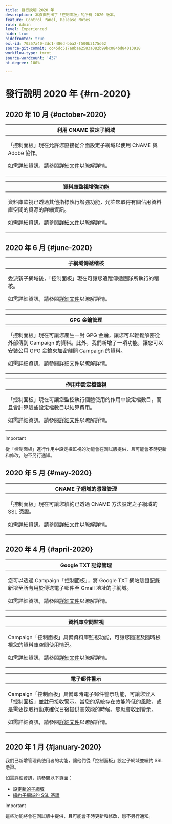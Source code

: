 ```yaml
---
title: 發行說明 2020 年
description: 本頁面列出了「控制面板」的所有 2020 版本。
feature: Control Panel, Release Notes
role: Admin
level: Experienced
hide: true
hidefromtoc: true
exl-id: 70357a40-3dc1-486d-bba2-f500b3175d62
source-git-commit: cc45dc517a8baa2583a082b99bc084bd84013918
workflow-type: tm+mt
source-wordcount: '437'
ht-degree: 100%

---
```


# 發行說明 2020 年 {#rn-2020}

## 2020 年 10 月 {#october-2020}

<table>
<thead>
<tr>
<th><strong>利用 CNAME 設定子網域</strong><br/></th>
</tr>
</thead>
<tbody>
<tr>
<td>
<p>「控制面板」現在允許您直接從介面設定子網域以使用 CNAME 與 Adobe 協作。</p><p>如需詳細資訊，請參閱<a href="../subdomains-certificates/using/setting-up-new-subdomain.md">詳細文件</a>以瞭解詳情。</p>
</td>
</tr>
</tbody>
</table>

<table>
<thead>
<tr>
<th><strong>資料庫監視增強功能</strong><br/></th>
</tr>
</thead>
<tbody>
<tr>
<td>
<p>資料庫監視已透過其他指標執行增強功能，允許您取得有關佔用資料庫空間的資源的詳細資訊。</p><p>如需詳細資訊，請參閱<a href="../performance-monitoring/using/database-monitoring.md">詳細文件</a>以瞭解詳情。</p>
</td>
</tr>
</tbody>
</table>

## 2020 年 6 月 {#june-2020}

<table>
<thead>
<tr>
<th><strong>子網域傳遞稽核</strong><br/></th>
</tr>
</thead>
<tbody>
<tr>
<td>
<p>委派新子網域後，「控制面板」現在可讓您追蹤傳遞團隊所執行的稽核。</p><p>如需詳細資訊，請參閱<a href="../subdomains-certificates/using/setting-up-new-subdomain.md">詳細文件</a>以瞭解詳情。</p>
</td>
</tr>
</tbody>
</table>

<table>
<thead>
<tr>
<th><strong>GPG 金鑰管理</strong><br/></th>
</tr>
</thead>
<tbody>
<tr>
<td>
<p>「控制面板」現在可讓您產生一對 GPG 金鑰，讓您可以輕鬆解密從外部傳到 Campaign 的資料。此外，我們新增了一項功能，讓您可以安裝公用 GPG 金鑰來加密離開 Campaign 的資料。</p><p>如需詳細資訊，請參閱<a href="../instances-settings/using/gpg-keys-management.md">詳細文件</a>以瞭解詳情。</p>
</td>
</tr>
</tbody>
</table>

<table>
<thead>
<tr>
<th><strong>作用中設定檔監視</strong><br/></th>
</tr>
</thead>
<tbody>
<tr>
<td>
<p>「控制面板」現在可讓您監控執行個體使用的作用中設定檔數目，而且會計算這些設定檔數目以結算費用。</p><p>如需詳細資訊，請參閱<a href="../performance-monitoring/using/active-profiles-monitoring.md">詳細文件</a>以瞭解詳情。</p>
</td>
</tr>
</tbody>
</table>

>[!IMPORTANT]
>
>從「控制面板」進行作用中設定檔監視的功能會在測試版提供，且可能會不時更新和修改，恕不另行通知。

## 2020 年 5 月 {#may-2020}

<table>
<thead>
<tr>
<th><strong>CNAME 子網域的憑證管理</strong><br/></th>
</tr>
</thead>
<tbody>
<tr>
<td>
<p>「控制面板」現在可讓您續約已透過 CNAME 方法設定之子網域的 SSL 憑證。</p><p>如需詳細資訊，請參閱<a href="../subdomains-certificates/using/renewing-subdomain-certificate.md">詳細文件</a>以瞭解詳情。</p>
</td>
</tr>
</tbody>
</table>

## 2020 年 4 月 {#april-2020}

<table>
<thead>
<tr>
<th><strong>Google TXT 記錄管理</strong><br/></th>
</tr>
</thead>
<tbody>
<tr>
<td>
<p>您可以透過 Campaign「控制面板」，將 Google TXT 網站驗證記錄新增至所有用於傳送電子郵件至 Gmail 地址的子網域。</p><p>如需詳細資訊，請參閱<a href="../subdomains-certificates/using/managing-txt-records.md">詳細文件</a>以瞭解詳情。</p>
</td>
</tr>
</tbody>
</table>

<table>
<thead>
<tr>
<th><strong>資料庫空間監視</strong><br/></th>
</tr>
</thead>
<tbody>
<tr>
<td>
<p>Campaign「控制面板」具備資料庫監視功能，可讓您隨選及隨時檢視您的資料庫空間使用情況。</p><p>如需詳細資訊，請參閱<a href="../performance-monitoring/using/database-monitoring.md">詳細文件</a>以瞭解詳情。</p>
</td>
</tr>
</tbody>
</table>

<table>
<thead>
<tr>
<th><strong>電子郵件警示</strong><br/></th>
</tr>
</thead>
<tbody>
<tr>
<td>
<p>Campaign「控制面板」具備即時電子郵件警示功能，可讓您登入「控制面板」並註冊接收警示。當您的系統存在效能降低的風險，或是需要採取行動來確保日後提供高效能的時候，您就會收到警示。</p><p>如需詳細資訊，請參閱<a href="../performance-monitoring/using/email-alerting.md">詳細文件</a>以瞭解詳情。</p>
</td>
</tr>
</tbody>
</table>

## 2020 年 1 月 {#january-2020}

我們已新增管理員使用者的功能，讓他們從「控制面板」設定子網域並續約 SSL 憑證。

如需詳細資訊，請參閱以下頁面：
* [設定新的子網域](../subdomains-certificates/using/setting-up-new-subdomain.md)
* [續約子網域的 SSL 憑證](../subdomains-certificates/using/renewing-subdomain-certificate.md)

>[!IMPORTANT]
>
>這些功能將會在測試版中提供，且可能會不時更新和修改，恕不另行通知。
